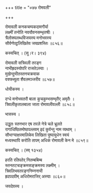 +++
title = "०७७ रोमवली"

+++


रोमावली कनकचम्पकदामगौर्या  
लक्ष्मीं तनोति नवयौवनसम्भृतश्रीः ।  
त्रैलोक्यलब्धविजयस्य मनोभवस्य  
सौर्वर्णपट्टलिखितेव जयप्रशस्तिः ॥८५६॥  


कस्यचित् । (सु।र। ३९४)  


रोमावली सत्रिवली तरङ्ग  
नाभीह्रदस्योपरि राजतेऽस्याः ।  
मुखेन्दुभीतस्तनचक्रवाक  
वक्त्रच्युता शैवलमञ्जरीव ॥८५७॥  


धोयीकस्य ।  


दग्धे मनोभवतरौ बाला कुचकुम्भसम्भृतैर् अमृतैः ।  
त्रिवलीकृतालबाला जाता रोमावलीवल्ली ॥८५८॥  


भासस्य ।   


उद्धृतः स्तनभार एष तरले नेत्रे चले भ्रूलते  
रागाधिष्ठितमोष्ठपल्लवम् इदं कुर्वन्तु नाम व्यथाम् ।  
सौभाग्याक्षरमालिकेव लिखिता पुष्पायुधेन स्वयं  
मध्यस्थापि करोति तापम् अधिकं रोमावली केन मे ॥८५९॥  


कस्यचित् । (स्व् १३५४)  


हरति रतिपतेर् नितम्बबिम्ब  
स्तनतटचङ्क्रमसङ्क्रमस्य लक्ष्मीम् ।  
त्रिवलिभवतरङ्गनिम्ननाभी  
ह्रदपदवीम् अधिरोमराजिर् अस्याः ॥८६०॥  


जयदेवस्य ।  
